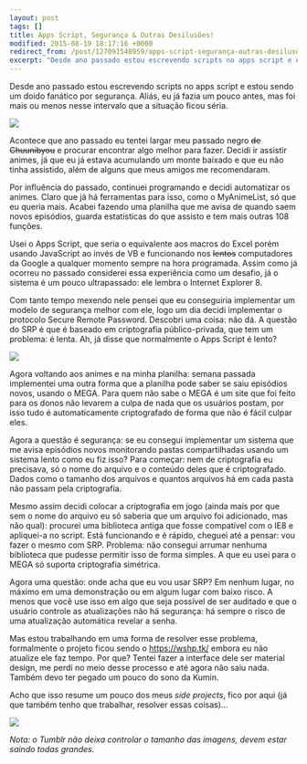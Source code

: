 ```yaml
---
layout: post
tags: []
title: Apps Script, Segurança & Outras Desilusões!
modified: 2015-08-19 18:17:16 +0000
redirect_from: /post/127091548959/apps-script-segurança-outras-desilusões/,/post/127091548959/
excerpt: "Desde ano passado estou escrevendo scripts no apps script e estou sendo um doido fanático por segurança. Aliás, eu já fazia um pouco antes, mas foi mais ou menos nesse intervalo que a situação ficou séria."
---
```


Desde ano passado estou escrevendo scripts no apps script e estou sendo
um doido fanático por segurança. Aliás, eu já fazia um pouco antes, mas
foi mais ou menos nesse intervalo que a situação ficou séria.

![](http://41.media.tumblr.com/6919c8ba7e9e9efc1d5bb43b6265aa6d/tumblr_inline_ntccfjqOhN1qju32f_540.jpg)

Acontece que ano passado eu tentei largar meu passado negro ~~de
Chuunibyou~~ e procurar encontrar algo melhor para fazer. Decidi ir
assistir animes, já que eu já estava acumulando um monte baixado e que
eu não tinha assistido, além de alguns que meus amigos me recomendaram.

Por influência do passado, continuei programando e decidi automatizar os
animes. Claro que já há ferramentas para isso, como o MyAnimeList, só
que eu queria mais. Acabei fazendo uma planilha que me avisa de quando
saem novos episódios, guarda estatísticas do que assisto e tem mais
outras 108 funções.

Usei o Apps Script, que seria o equivalente aos macros do Excel porém
usando JavaScript ao invés de VB e funcionando nos ~~lentos~~
computadores da Google a qualquer momento sempre na hora programada.
Assim como já ocorreu no passado considerei essa experiência como um
desafio, já o sistema é um pouco ultrapassado: ele lembra o Internet
Explorer 8.

Com tanto tempo mexendo nele pensei que eu conseguiria implementar um
modelo de segurança melhor com ele, logo um dia decidi implementar o
protocolo Secure Remote Password. Descobri uma coisa: não dá. A questão
do SRP é que é baseado em criptografia público-privada, que tem um
problema: é lenta. Ah, já disse que normalmente o Apps Script é lento?

![](http://41.media.tumblr.com/5f30bcb816c57b2b6745184ac76c2a0b/tumblr_inline_ntccx4sX1u1qju32f_540.jpg)

Agora voltando aos animes e na minha planilha: semana passada
implementei uma outra forma que a planilha pode saber se saiu episódios
novos, usando o MEGA. Para quem não sabe o MEGA é um site que foi feito
para os donos não levarem a culpa de nada que os usuários postam, por
isso tudo é automaticamente criptografado de forma que não é fácil
culpar eles.

Agora a questão é segurança: se eu consegui implementar um sistema que
me avisa episódios novos monitorando pastas compartilhadas usando um
sistema lento como eu fiz isso? Para começar: nem de criptografia eu
precisava, só o nome do arquivo e o conteúdo deles que é criptografado.
Dados como o tamanho dos arquivos e quantos arquivos há em cada pasta
não passam pela criptografia.

Mesmo assim decidi colocar a criptografia em jogo (ainda mais por que
sem o nome do arquivo eu só saberia que um arquivo foi adicionado, mas
não qual): procurei uma biblioteca antiga que fosse compatível com o IE8
e apliquei-a no script. Está funcionando e é rápido, cheguei até a
pensar: vou fazer o mesmo com SRP. Problema: não consegui arrumar
nenhuma biblioteca que pudesse permitir isso de forma simples. A que eu
usei para o MEGA só suporta criptografia simétrica.

Agora uma questão: onde acha que eu vou usar SRP? Em nenhum lugar, no
máximo em uma demonstração ou em algum lugar com baixo risco. A menos
que você use isso em algo que seja possível de ser auditado e que o
usuário controle as atualizações não há segurança: há sempre o risco de
uma atualização automática revelar a senha.

Mas estou trabalhando em uma forma de resolver esse problema,
formalmente o projeto ficou sendo o <https://wshp.tk/> embora eu não
atualize ele faz tempo. Por que? Tentei fazer a interface dele ser
material design, me perdi no meio desse processo e até agora não saiu
nada. Também devo ter pegado um pouco do sono da Kumin.

Acho que isso resume um pouco dos meus *side projects*, fico por aqui
(já que também tenho que trabalhar, resolver essas coisas)…

![](http://31.media.tumblr.com/e068e43321de55fb169abe579214bd3f/tumblr_inline_ntcdenqdgt1qju32f_500.gif)

*Nota: o Tumblr não deixa controlar o tamanho das imagens, devem estar
saindo todas grandes.*


